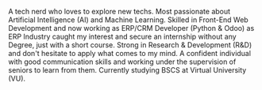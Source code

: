 A tech nerd who loves to explore new techs. Most passionate about Artificial Intelligence (AI) and Machine Learning. Skilled in Front-End Web Development and now working as ERP/CRM Developer (Python & Odoo) as ERP Industry caught my interest and secure an internship without any Degree, just with a short course. Strong in Research & Development (R&D) and don't hesitate to apply what comes to my mind. A confident individual with good communication skills and working under the supervision of seniors to learn from them. Currently studying BSCS at Virtual University (VU).

